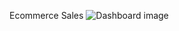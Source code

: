 Ecommerce Sales
![Dashboard image](https://github.com/user-attachments/assets/0353360c-783a-4f03-8928-a5c32cb417d1)

